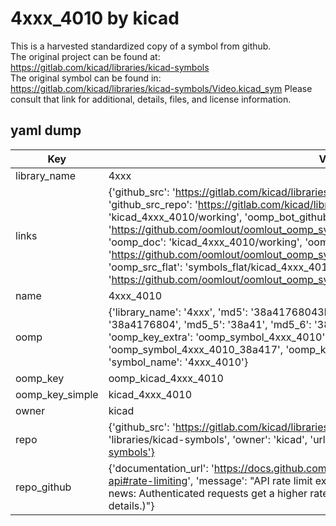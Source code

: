 # 4xxx_4010 by kicad  
This is a harvested standardized copy of a symbol from github.  
The original project can be found at:  
https://gitlab.com/kicad/libraries/kicad-symbols  
The original symbol can be found in:
https://gitlab.com/kicad/libraries/kicad-symbols/Video.kicad_sym
Please consult that link for additional, details, files, and license information.  
## yaml dump  
| Key | Value |  
| --- | --- |  
| library_name | 4xxx |  
| links | {'github_src': 'https://gitlab.com/kicad/libraries/kicad-symbols/Video.kicad_sym', 'github_src_repo': 'https://gitlab.com/kicad/libraries/kicad-symbols', 'oomp_bot': 'kicad_4xxx_4010/working', 'oomp_bot_github': 'https://github.com/oomlout/oomlout_oomp_symbol_bot/tree/main/kicad_4xxx_4010/working', 'oomp_doc': 'kicad_4xxx_4010/working', 'oomp_doc_github': 'https://github.com/oomlout/oomlout_oomp_symbol_doc/tree/main/kicad_4xxx_4010/working', 'oomp_src_flat': 'symbols_flat/kicad_4xxx_4010/working', 'oomp_src_flat_github': 'https://github.com/oomlout/oomlout_oomp_symbol_src/tree/main/kicad_4xxx_4010/working'} |  
| name | 4xxx_4010 |  
| oomp | {'library_name': '4xxx', 'md5': '38a41768043b55da90ccf7ae5e47fa1b', 'md5_10': '38a4176804', 'md5_5': '38a41', 'md5_6': '38a417', 'oomp_key': 'oomp_4xxx_4010', 'oomp_key_extra': 'oomp_symbol_4xxx_4010', 'oomp_key_full': 'oomp_symbol_4xxx_4010_38a417', 'oomp_key_simple': '4xxx_4010', 'owner_name': 'kicad', 'symbol_name': '4xxx_4010'} |  
| oomp_key | oomp_kicad_4xxx_4010 |  
| oomp_key_simple | kicad_4xxx_4010 |  
| owner | kicad |  
| repo | {'github_src': 'https://gitlab.com/kicad/libraries/kicad-symbols/Video.kicad_sym', 'name': 'libraries/kicad-symbols', 'owner': 'kicad', 'url': 'https://gitlab.com/kicad/libraries/kicad-symbols'} |  
| repo_github | {'documentation_url': 'https://docs.github.com/rest/overview/resources-in-the-rest-api#rate-limiting', 'message': "API rate limit exceeded for 84.66.173.59. (But here's the good news: Authenticated requests get a higher rate limit. Check out the documentation for more details.)"} |  

